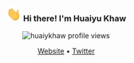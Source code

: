 <!-- Heading -->
<h3 align="center"><img src = "https://raw.githubusercontent.com/huaiyukhaw/huaiyukhaw/master/wave.gif" width = 30px> Hi there! I'm Huaiyu Khaw</h3>

<!-- Profile Views -->

<p align="center"> <img src="https://komarev.com/ghpvc/?username=huaiyukhaw&label=Profile%20views&color=0e75b6&style=flat" alt="huaiykhaw profile views" />
</p>

<p align="center">
  <a href="https://www.huaiyukhaw.com">Website</a> •
  <a href="https://twitter.com/huaiyukhaw">Twitter</a>
</p>
